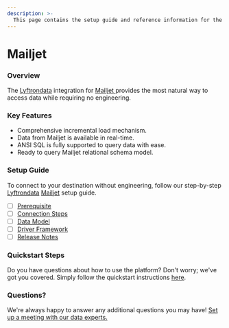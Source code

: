 ```yaml
---
description: >-
  This page contains the setup guide and reference information for the Mailjet source connector.
---
```


# Mailjet

### Overview

The [Lyftrondata](https://www.lyftrondata.com/) integration for [Mailjet](https://www.lyftrondata.com/integration/mailjet/)[ ](https://www.lyftrondata.com/integration/mailjet/)provides the most natural way to access data while requiring no engineering.

### Key Features

* Comprehensive incremental load mechanism.
* Data from Mailjet is available in real-time.&#x20;
* ANSI SQL is fully supported to query data with ease.
* Ready to query Mailjet relational schema model.

### Setup Guide

To connect to your destination without engineering, follow our step-by-step [Lyftrondata](https://www.lyftrondata.com/)  [Mailjet](https://www.lyftrondata.com/integration/mailjet/) setup guide.

* [ ] [Prerequisite](../../marketing-analytics/mailjet/prerequisite.md)
* [ ] [Connection Steps](../../marketing-analytics/mailjet/connection-steps.md)
* [ ] [Data Model](../../marketing-analytics/mailjet/data-model/)
* [ ] [Driver Framework](../../marketing-analytics/mailjet/driver-framework/)
* [ ] [Release Notes](../../marketing-analytics/mailjet/release-notes.md)

### Quickstart Steps

Do you have questions about how to use the platform? Don't worry; we've got you covered. Simply follow the quickstart instructions [here](../../../quickstart-steps.md).

### Questions? <a href="#questions" id="questions"></a>

We're always happy to answer any additional questions you may have! [Set up a meeting with our data experts.](https://www.lyftrondata.com/book-a-meeting/)

